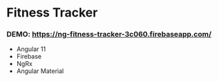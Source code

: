 # Fitness Tracker

### DEMO: https://ng-fitness-tracker-3c060.firebaseapp.com/

- Angular 11
- Firebase
- NgRx
- Angular Material
